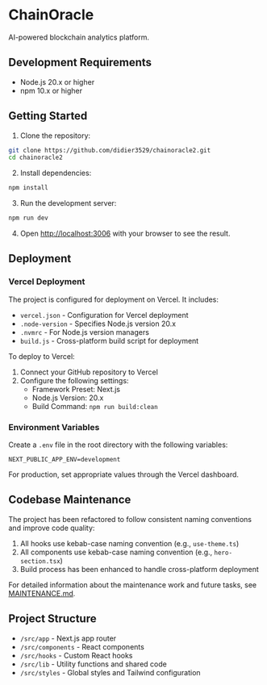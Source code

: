 # ChainOracle

AI-powered blockchain analytics platform.

## Development Requirements

- Node.js 20.x or higher
- npm 10.x or higher

## Getting Started

1. Clone the repository:
```bash
git clone https://github.com/didier3529/chainoracle2.git
cd chainoracle2
```

2. Install dependencies:
```bash
npm install
```

3. Run the development server:
```bash
npm run dev
```

4. Open [http://localhost:3006](http://localhost:3006) with your browser to see the result.

## Deployment

### Vercel Deployment

The project is configured for deployment on Vercel. It includes:

- `vercel.json` - Configuration for Vercel deployment
- `.node-version` - Specifies Node.js version 20.x
- `.nvmrc` - For Node.js version managers
- `build.js` - Cross-platform build script for deployment

To deploy to Vercel:

1. Connect your GitHub repository to Vercel
2. Configure the following settings:
   - Framework Preset: Next.js
   - Node.js Version: 20.x
   - Build Command: `npm run build:clean`

### Environment Variables

Create a `.env` file in the root directory with the following variables:

```
NEXT_PUBLIC_APP_ENV=development
```

For production, set appropriate values through the Vercel dashboard.

## Codebase Maintenance

The project has been refactored to follow consistent naming conventions and improve code quality:

1. All hooks use kebab-case naming convention (e.g., `use-theme.ts`)
2. All components use kebab-case naming convention (e.g., `hero-section.tsx`)
3. Build process has been enhanced to handle cross-platform deployment

For detailed information about the maintenance work and future tasks, see [MAINTENANCE.md](./MAINTENANCE.md).

## Project Structure

- `/src/app` - Next.js app router
- `/src/components` - React components
- `/src/hooks` - Custom React hooks
- `/src/lib` - Utility functions and shared code
- `/src/styles` - Global styles and Tailwind configuration 